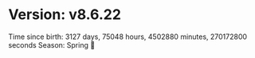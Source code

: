 # Version: v8.6.22
Time since birth: 3127 days, 75048 hours, 4502880 minutes, 270172800 seconds
Season: Spring 🌸
